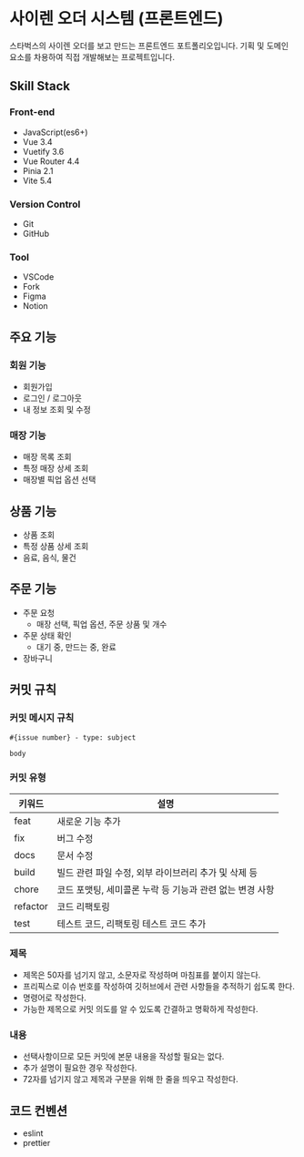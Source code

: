 # 사이렌 오더 시스템 (프론트엔드)
스타벅스의 사이렌 오더를 보고 만드는 프론트엔드 포트폴리오입니다. 기획 및 도메인 요소를 차용하여 직접 개발해보는 프로젝트입니다.

## Skill Stack

### Front-end
- JavaScript(es6+)
- Vue 3.4
- Vuetify 3.6
- Vue Router 4.4
- Pinia 2.1
- Vite 5.4

### Version Control
- Git
- GitHub

### Tool
- VSCode
- Fork
- Figma
- Notion

## 주요 기능
### 회원 기능
- 회원가입
- 로그인 / 로그아웃
- 내 정보 조회 및 수정

### 매장 기능
- 매장 목록 조회
- 특정 매장 상세 조회
- 매장별 픽업 옵션 선택

## 상품 기능
- 상품 조회
- 특정 상품 상세 조회
- 음료, 음식, 물건

## 주문 기능
- 주문 요청
  - 매장 선택, 픽업 옵션, 주문 상품 및 개수
- 주문 상태 확인
  - 대기 중, 만드는 중, 완료
- 장바구니

## 커밋 규칙

### 커밋 메시지 규칙

```plain
#{issue number} - type: subject

body
```

### 커밋 유형

| 키워드      | 설명                                |
|----------|-----------------------------------|
| feat     | 새로운 기능 추가                         |
| fix      | 버그 수정                             |
| docs     | 문서 수정                             |
| build    | 빌드 관련 파일 수정, 외부 라이브러리 추가 및 삭제 등   |
| chore    | 코드 포맷팅, 세미콜론 누락 등 기능과 관련 없는 변경 사항 |
| refactor | 코드 리팩토링                           |
| test     | 테스트 코드, 리팩토링 테스트 코드 추가            |

### 제목

- 제목은 50자를 넘기지 않고, 소문자로 작성하며 마침표를 붙이지 않는다.
- 프리픽스로 이슈 번호를 작성하여 깃허브에서 관련 사항들을 추적하기 쉽도록 한다.
- 명령어로 작성한다.
- 가능한 제목으로 커밋 의도를 알 수 있도록 간결하고 명확하게 작성한다.

### 내용

- 선택사항이므로 모든 커밋에 본문 내용을 작성할 필요는 없다.
- 추가 설명이 필요한 경우 작성한다.
- 72자를 넘기지 않고 제목과 구분을 위해 한 줄을 띄우고 작성한다.

## 코드 컨벤션
- eslint
- prettier
